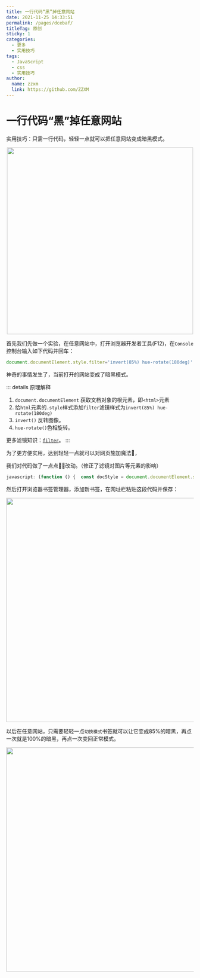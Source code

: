 ```yaml
---
title: 一行代码“黑”掉任意网站
date: 2021-11-25 14:33:51
permalink: /pages/dcebaf/
titleTag: 原创
sticky: 1
categories: 
  - 更多
  - 实用技巧
tags: 
  - JavaScript
  - css
  - 实用技巧
author: 
  name: zzxm
  link: https://github.com/ZZXM
---
```

# 一行代码“黑”掉任意网站

实用技巧：只需一行代码，轻轻一点就可以把任意网站变成暗黑模式。
<p align="center"><img src="https://cdn.jsdelivr.net/gh/xugaoyi/image_store@master/blog/QQ20211125-163111.2tmjlvz28n80.png" width="500" style="cursor: zoom-in;"></p>

<!-- more -->

首先我们先做一个实验，在任意网站中，打开浏览器开发者工具(F12)，在`Console`控制台输入如下代码并回车：

```js
document.documentElement.style.filter='invert(85%) hue-rotate(180deg)'
```

神奇的事情发生了，当前打开的网站变成了暗黑模式。

::: details 原理解释
1. `document.documentElement` 获取文档对象的根元素，即`<html>`元素
2. 给`html`元素的`.style`样式添加`filter`滤镜样式为`invert(85%) hue-rotate(180deg)`
3. `invert()` 反转图像。
4. `hue-rotate()`色相旋转。

更多滤镜知识：[`filter`](https://developer.mozilla.org/zh-CN/docs/Web/CSS/filter)。
:::





为了更方便实用，达到轻轻一点就可以对网页施加魔法🎉，

我们对代码做了一点点🤏🏻改动。（修正了滤镜对图片等元素的影响）
```js
javascript: (function () {  const docStyle = document.documentElement.style;  if (!window.modeIndex) {    window.modeIndex = 0;  }  const styleList = [    '',    'invert(85%) hue-rotate(180deg)',   'invert(100%) hue-rotate(180deg)',  ];  modeIndex = modeIndex >= styleList.length - 1 ? 0 : modeIndex + 1;  docStyle.filter = styleList[modeIndex];  document.body.querySelectorAll('img, picture, video').forEach(el => el.style.filter = modeIndex ? 'invert(1) hue-rotate(180deg)' : '');})();
```

然后打开浏览器书签管理器，添加新书签，在网址栏粘贴这段代码并保存：
<p align="center"><img src="https://cdn.jsdelivr.net/gh/xugaoyi/image_store@master/blog/QQ20211125-154655.1byvlo5a60xs.png" width="600" style="cursor: zoom-in;"></p>

以后在任意网站，只需要轻轻一点`切换模式`书签就可以让它变成85%的暗黑，再点一次就是100%的暗黑，再点一次变回正常模式。

<p align="center"><img src="https://cdn.jsdelivr.net/gh/xugaoyi/image_store@master/blog/QQ20211125-163111.2tmjlvz28n80.png" width="600" style="cursor: zoom-in;"></p>
